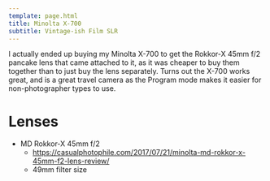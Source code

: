 ```yaml
---
template: page.html
title: Minolta X-700
subtitle: Vintage-ish Film SLR
---
```


I actually ended up buying my Minolta X-700 to get the Rokkor-X 45mm f/2 pancake lens that came attached to it, as it was cheaper to buy them together than to just buy the lens separately. Turns out the X-700 works great, and is a great travel camera as the Program mode makes it easier for non-photographer types to use.

# Lenses

- MD Rokkor-X 45mm f/2
    - <https://casualphotophile.com/2017/07/21/minolta-md-rokkor-x-45mm-f2-lens-review/>
    - 49mm filter size
